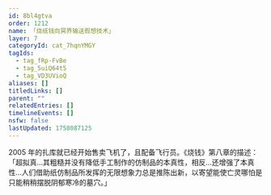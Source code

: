 ```yaml
---
id: 8bl4gtva
order: 1212
name: 「烧纸钱向冥界输送假想技术」
layer: 7
categoryId: cat_7hqnYMGY
tagIds:
  - tag_fRp-FvBe
  - tag_5uiQ64t5
  - tag_VD3UVioQ
aliases: []
titledLinks: []
parent: ""
relatedEntries: []
timelineEvents: []
nsfw: false
lastUpdated: 1758087125
---
```


2005 年的扎库就已经开始售卖飞机了，且配备飞行员。《烧钱》第八章的描述：「超拟真…其粗糙并没有降低手工制作的仿制品的本真性，相反…还增强了本真性…人们借助纸仿制品所发挥的无限想象力总是推陈出新，以寄望能使亡灵哪怕是只能稍稍摆脱阴郁寒冷的墓穴。」